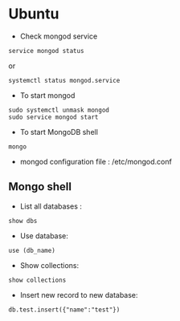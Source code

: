 # Ubuntu

- Check mongod service
~~~~
service mongod status
~~~~
or
~~~~
systemctl status mongod.service
~~~~

- To start mongod
~~~~
sudo systemctl unmask mongod
sudo service mongod start
~~~~

- To start MongoDB shell
~~~~
mongo
~~~~

- mongod configuration file : /etc/mongod.conf

## Mongo shell 
- List all databases : 
~~~~
show dbs
~~~~

- Use database: 
~~~~
use (db_name)
~~~~

- Show collections: 
~~~~
show collections
~~~~

- Insert new record to new database: 
~~~~
db.test.insert({"name":"test"})
~~~~

